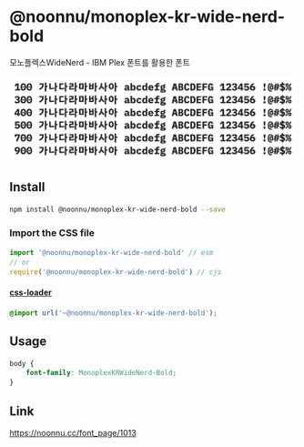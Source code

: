 # @noonnu/monoplex-kr-wide-nerd-bold

모노플렉스WideNerd - IBM Plex 폰트를 활용한 폰트

![example](./example.png)

## Install

```bash
npm install @noonnu/monoplex-kr-wide-nerd-bold --save
```

### Import the CSS file

```js
import '@noonnu/monoplex-kr-wide-nerd-bold' // esm
// or
require('@noonnu/monoplex-kr-wide-nerd-bold') // cjs
```

#### [css-loader](https://github.com/webpack-contrib/css-loader)

```css
@import url('~@noonnu/monoplex-kr-wide-nerd-bold');
```

## Usage

```css
body {
    font-family: MonoplexKRWideNerd-Bold;
}
```

## Link

https://noonnu.cc/font_page/1013
